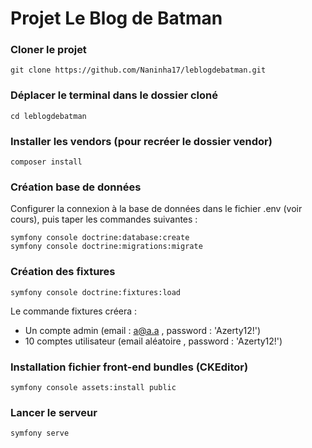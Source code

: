 # Projet Le Blog de Batman

### Cloner le projet

````
git clone https://github.com/Naninha17/leblogdebatman.git
````

### Déplacer le terminal dans le dossier cloné
```
cd leblogdebatman
```

### Installer les vendors (pour recréer le dossier vendor)
```
composer install
```

### Création base de données 
Configurer la connexion à la base de données dans le fichier .env (voir cours), puis taper les commandes suivantes :
```
symfony console doctrine:database:create
symfony console doctrine:migrations:migrate
```

### Création des fixtures
````
symfony console doctrine:fixtures:load
````
Le commande fixtures créera : 
* Un compte admin (email : a@a.a , password : 'Azerty12!')
* 10 comptes utilisateur (email aléatoire , password : 'Azerty12!')

### Installation fichier front-end bundles (CKEditor)
````
symfony console assets:install public
````

### Lancer le serveur
```
symfony serve
```